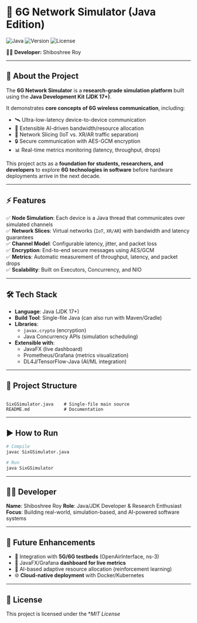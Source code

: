 # 🚀 6G Network Simulator (Java Edition)

![Java](https://img.shields.io/badge/Java-JDK%2017+-red?logo=java&logoColor=white)
![Version](https://img.shields.io/badge/Version-1.0.0-blue)
![License](https://img.shields.io/badge/License-MIT-green)

👨‍💻 **Developer:** Shiboshree Roy  

---

## 📖 About the Project
The **6G Network Simulator** is a **research-grade simulation platform** built using the **Java Development Kit (JDK 17+)**.

It demonstrates **core concepts of 6G wireless communication**, including:  
- 🛰 Ultra-low-latency device-to-device communication  
- 🧠 Extensible AI-driven bandwidth/resource allocation  
- 🔀 Network Slicing (IoT vs. XR/AR traffic separation)  
- 🔒 Secure communication with AES-GCM encryption  
- 📊 Real-time metrics monitoring (latency, throughput, drops)  

This project acts as a **foundation for students, researchers, and developers** to explore **6G technologies in software** before hardware deployments arrive in the next decade.  

---

## ⚡ Features
✅ **Node Simulation**: Each device is a Java thread that communicates over simulated channels  
✅ **Network Slices**: Virtual networks (`IoT`, `XR/AR`) with bandwidth and latency guarantees  
✅ **Channel Model**: Configurable latency, jitter, and packet loss  
✅ **Encryption**: End-to-end secure messages using AES/GCM  
✅ **Metrics**: Automatic measurement of throughput, latency, and packet drops  
✅ **Scalability**: Built on Executors, Concurrency, and NIO  

---

## 🛠 Tech Stack
- **Language**: Java (JDK 17+)  
- **Build Tool**: Single-file Java (can also run with Maven/Gradle)  
- **Libraries**:  
  - `javax.crypto` (encryption)  
  - Java Concurrency APIs (simulation scheduling)  
- **Extensible with**:  
  - JavaFX (live dashboard)  
  - Prometheus/Grafana (metrics visualization)  
  - DL4J/TensorFlow-Java (AI/ML integration)  

---

## 📂 Project Structure
```

SixGSimulator.java    # Single-file main source
README.md             # Documentation

````

---

## ▶️ How to Run
```bash
# Compile
javac SixGSimulator.java

# Run
java SixGSimulator
````

---

## 👨‍💻 Developer

**Name**: Shiboshree Roy
**Role**: Java/JDK Developer & Research Enthusiast
**Focus**: Building real-world, simulation-based, and AI-powered software systems

---

## 🎯 Future Enhancements

* 📡 Integration with **5G/6G testbeds** (OpenAirInterface, ns-3)
* 🎨 JavaFX/Grafana **dashboard for live metrics**
* 🧠 AI-based adaptive resource allocation (reinforcement learning)
* 🌐 **Cloud-native deployment** with Docker/Kubernetes

---

## 📜 License

This project is licensed under the **MIT License*